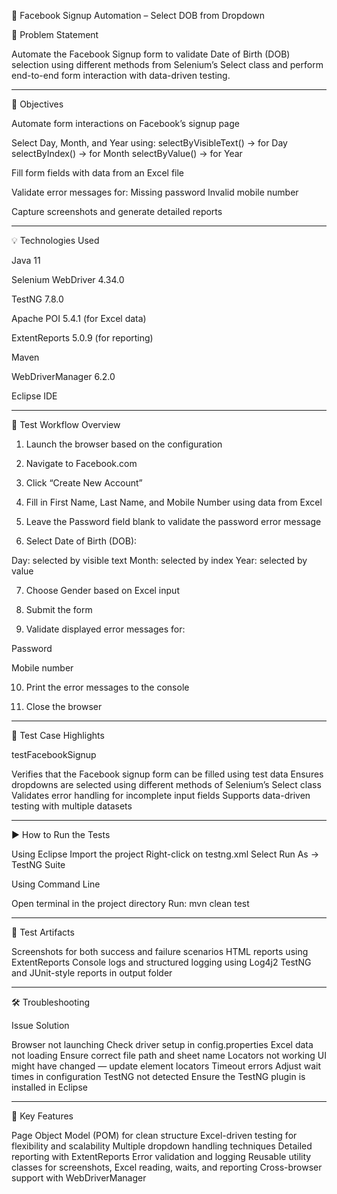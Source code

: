 📘 Facebook Signup Automation – Select DOB from Dropdown

📌 Problem Statement

Automate the Facebook Signup form to validate Date of Birth (DOB)
 selection using different methods from Selenium’s Select class and perform end-to-end form interaction
  with data-driven testing.

---

🎯 Objectives

Automate form interactions on Facebook’s signup page

Select Day, Month, and Year using:
selectByVisibleText() → for Day
selectByIndex() → for Month
selectByValue() → for Year

Fill form fields with data from an Excel file

Validate error messages for:
Missing password
Invalid mobile number

Capture screenshots and generate detailed reports

---

💡 Technologies Used

Java 11

Selenium WebDriver 4.34.0

TestNG 7.8.0

Apache POI 5.4.1 (for Excel data)

ExtentReports 5.0.9 (for reporting)

Maven

WebDriverManager 6.2.0

Eclipse IDE


---

🧾 Test Workflow Overview

1. Launch the browser based on the configuration


2. Navigate to Facebook.com


3. Click “Create New Account”


4. Fill in First Name, Last Name, and Mobile Number using data from Excel


5. Leave the Password field blank to validate the password error message


6. Select Date of Birth (DOB):

Day: selected by visible text
Month: selected by index
Year: selected by value



7. Choose Gender based on Excel input


8. Submit the form


9. Validate displayed error messages for:

Password

Mobile number



10. Print the error messages to the console


11. Close the browser




---

🧪 Test Case Highlights

testFacebookSignup

Verifies that the Facebook signup form can be filled using test data
Ensures dropdowns are selected using different methods of Selenium’s Select class
Validates error handling for incomplete input fields
Supports data-driven testing with multiple datasets



---

▶️ How to Run the Tests

Using Eclipse
Import the project
Right-click on testng.xml
Select Run As → TestNG Suite


Using Command Line

Open terminal in the project directory
Run: mvn clean test



---

📸 Test Artifacts

Screenshots for both success and failure scenarios
HTML reports using ExtentReports
Console logs and structured logging using Log4j2
TestNG and JUnit-style reports in output folder



---

🛠️ Troubleshooting

Issue Solution

Browser not launching Check driver setup in config.properties
Excel data not loading Ensure correct file path and sheet name
Locators not working UI might have changed — update element locators
Timeout errors Adjust wait times in configuration
TestNG not detected Ensure the TestNG plugin is installed in Eclipse



---

📌 Key Features

Page Object Model (POM) for clean structure
Excel-driven testing for flexibility and scalability
Multiple dropdown handling techniques
Detailed reporting with ExtentReports
Error validation and logging
Reusable utility classes for screenshots, Excel reading, waits, and reporting
Cross-browser support with WebDriverManager




